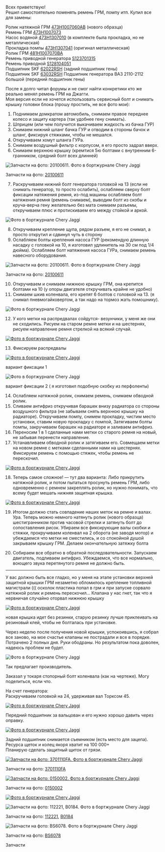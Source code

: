 Всех приветствую!  
Решил самостоятельно поменять ремень ГРМ, помпу итп. Купил все для замены:

Ролик натяжной ГРМ [473H1007060AB](https://www.drive2.ru/parts?query=473H1007060AB) (нового образца)  
Ремень ГРМ [473H1007073](https://www.drive2.ru/parts?query=473H1007073)  
Насос водяной [473H1307010](https://www.drive2.ru/parts?query=473H1307010) (в комплекте была прокладка, но не металлическая)  
Прокладка помпы [473H1307041](https://www.drive2.ru/parts?query=473H1307041) (оригинал металлическая)  
Ролик ГРМ [481H1007070BA](https://www.drive2.ru/parts?query=481H1007070BA)  
Ремень приводной генератора [S123701315](https://www.drive2.ru/parts?query=S123701315)  
Ремень приводной [S128104051](https://www.drive2.ru/parts?query=S128104051)  
Подшипник SKF [62022RSH](https://www.drive2.ru/parts?query=62022RSH) (задний подшипник гены)  
Подшипник SKF [63032RSH](https://www.drive2.ru/parts?query=63032RSH) Подшипник генератора ВАЗ 2110-2112 большой (передний подшипник гены)

После я долго читал форумы и не смог найти конкретики кто же реально менял ремень ГРМ на Джагги.  
Моя версия если не хочется использовать сервисный болт и снимать крышку головки блока (прошу простить, не все фото мои):

1. Поднимаем домкратом автомобиль, снимаем правое переднее колесо и защиту картера (так удобнее гену снимать).  
2. Шприцем (или чем получится выкачиваем жидкость из бачка ГУР)  
3. Снимаем нижний шланг бачка ГУР и отводим в стороны бачок и шланг, фиксируя стяжками, чтобы не мешался.  
4. Откручиваем хомут шланга ГУРа.  
5. Снимаем воздушный фильтр с корпусом, я его просто задрал вверх.  
6. Снимаем верхнюю крышку (кремтися 5ю болтами с внутренним 6-гранником, средний болт всех длинней)

![Запчасти на фото: 20100611. Фото в бортжурнале Chery Jaggi](https://a.d-cd.net/88e9149s-960.jpg)

Запчасти на фото: [20100611](https://www.drive2.ru/parts?query=20100611)

7. Раскручиваем нижний болт генератора головкой на 13 (если не снимать генератор, то просто ослабить), ослабляем сверху болт фиксации натяжения ремня, из-под машины ослабляем болт натяжения ремня (ремень снимаем), выводим болт из скобы и круча-верча гену желательно без мата снимаем разъемы, откручиваем плюс и протискиваем его между стойкой и аркой.

![Фото в бортжурнале Chery Jaggi](https://a.d-cd.net/ccd9149s-960.jpg)

8. Откручиваем крепление щупа, рядом разъем, я его не снимал, а просто открутил и сдвинул чуть в сторону  
9. Ослабляем болты крепления насоса ГУР (рекомендую длинную насадку с головкой на 10, я изготовил удлинитель на 30 см под 1/4 дюйма). Ослабляем болт натяжения насоса ГУРа, снимаем ремень навесного оборудования.

![Запчасти на фото: 20100611. Фото в бортжурнале Chery Jaggi](https://a.d-cd.net/85f9149s-960.jpg)

Запчасти на фото: [20100611](https://www.drive2.ru/parts?query=20100611)

10. Откручиваем и снимаем нижнюю крышку ГРМ, она крепится болтами на 10 (у опоры двигателя откручивать крайне не удобно)  
11. Снимаем шкив коленвала, его крепят 6 болтов с головкой на 13. (я снимал пневмогайковертом, а так надо на тормоз жать помошнику).

![Фото в бортжурнале Chery Jaggi](https://a.d-cd.net/ea25149s-960.jpg)

12. У кого метки на распредвалах сойдутся- везунчики, у меня же они не сходились. Рисуем на старом ремне метки и на шестернях, рисуем направление ремня стрелкой на всякий случай.

[![Фото в бортжурнале Chery Jaggi](https://a.d-cd.net/86a9149s-960.jpg)](https://a.d-cd.net/86a9149s-1920.jpg)

13. Фиксируем распредвалы

[![Фото в бортжурнале Chery Jaggi](https://a.d-cd.net/c69149s-960.jpg)](https://a.d-cd.net/c69149s-1920.jpg)

вариант фиксации 1

![Фото в бортжурнале Chery Jaggi](https://a.d-cd.net/2a15149s-960.jpg)

вариант фиксации 2 ( я изготовил подобную скобку из перфоленты)

14. Ослабляем натяжной ролик, снимаем ремень, снимаем обводной ролик.  
15. Сливаем антифриз откручивая барашек внизу радиатора со стороны воздушного фильтра (не забываем снять верхнюю крышку на радиаторе). Откручиваем помпу, снимем прокладку, чистим место установки, ставим новую прокладку с помпой, Затягиваем болты помпы, закручиваем барашек на радиаторе и заливаем антифриз.  
16. Переносим 1 в 1 сделанные нами метки со старого ремня на новый, не забывая перенести направление.  
17. Устанавливаем обводной ролик и затягиваем его. Совмещаем метки на новом ремне с метками сделанными нами на шестернях. Фиксируем ремень с помощью стяжек, чтобы ремень не перескочил.

[![Фото в бортжурнале Chery Jaggi](https://a.d-cd.net/e6a9149s-960.jpg)](https://a.d-cd.net/e6a9149s-1920.jpg)

18. Теперь самое сложное! — тут два варианта: Либо прикрутить натяжной ролик, и потом пытаться просунуть ремень ГРМ, либо одновременно с ремнем закреплять ролик, но нужно понимать, что всему будет мешать нижняя защитная крышка.

[![Фото в бортжурнале Chery Jaggi](https://a.d-cd.net/2c69149s-960.jpg)](https://a.d-cd.net/2c69149s-1920.jpg)

19. Итогом должно стать совпадение наших меток на ремне и валах. Ура. Теперь можно немного натянуть ролик (нового образца) шестигранником против часовой стрелки и затянуть болт до сопоставления рисок. Убираем все фиксирующие валы скобки и стяжки, прокручиваем коленвал на 2 оборота (не заводя мотор) и убеждаемся что метки не сместились, и со спокойной душой закрываем крышку ГРМ. Делаем окончательную затяжку болта

20. Собираем все обратно в обратной последовательности. Запускаем двигатель, подливаем антифриз. Убеждаемся, что все нормально, воющего звука перетянутого ремня не должно быть.  
________________________________________________________________

У вас должно быть все гладко, но у меня на этапе установки верхней защитной крышки ГРМ незаметно обломилось крепление топливной магистрали ((( осколок пластика попал в грм и при запуске сорвало натяжной ролик и ремень перескочил… Клапана у нас гнет, так что я нервничая случайно оторвал нижнюю крышку

[![Фото в бортжурнале Chery Jaggi](https://a.d-cd.net/5aa9149s-960.jpg)](https://a.d-cd.net/5aa9149s-1920.jpg)

новая крышка идет без резинки, старую резинку лучше приклеивать на резиновый клей, чтобы не болталась при установке.

Через неделю после получения новой крышки, успокоившись, я собрал все заново, на мое счастье клапаны не пострадали и все в порядке. Потрачено 2 полных дня. Руки ободраны. Но результатом пока доволен, надеюсь проблем не будет.


![Фото в бортжурнале Chery Jaggi](https://a.d-cd.net/6d69149s-960.jpg)

Так предлагает производитель.

Заказал у токаря стопорный болт коленвала (как на чертеже). Могу поделиться, если что.

На счет генератора:  
Раскручиваем головкой на 24, удерживая вал Торксом 45.

[![Фото в бортжурнале Chery Jaggi](https://a.d-cd.net/6b8b149s-960.jpg)](https://a.d-cd.net/6b8b149s-1920.jpg)

Передний подшипник за вальцован и его нужно хорошо давить через оправку.

[![Фото в бортжурнале Chery Jaggi](https://a.d-cd.net/c78b149s-960.jpg)](https://a.d-cd.net/c78b149s-1920.jpg)

Задний подшипник снимается съемником (есть место для зацепа).  
Ресурса щеток и колец якоря хватит на 100 000+  
Планирую сделать защитный щиток от грязи.

[![Запчасти на фото: 3701110FA. Фото в бортжурнале Chery Jaggi](https://a.d-cd.net/6d8b149s-960.jpg)](https://a.d-cd.net/6d8b149s-1920.jpg)

Запчасти на фото: [3701110FA](https://www.drive2.ru/parts?query=3701110FA)

[![Запчасти на фото: 0150002. Фото в бортжурнале Chery Jaggi](https://a.d-cd.net/aaa9149s-960.jpg)](https://a.d-cd.net/aaa9149s-1920.jpg)

Запчасти на фото: [0150002](https://www.drive2.ru/parts?query=0150002)

[![Фото в бортжурнале Chery Jaggi](https://a.d-cd.net/1469149s-960.jpg)](https://a.d-cd.net/1469149s-1920.jpg)

![Запчасти на фото: 112221, B0184. Фото в бортжурнале Chery Jaggi](https://a.d-cd.net/fb0b149s-960.jpg)

Запчасти на фото: [112221](https://www.drive2.ru/parts?query=112221), [B0184](https://www.drive2.ru/parts?query=B0184)

![Запчасти на фото: BS6078. Фото в бортжурнале Chery Jaggi](https://a.d-cd.net/9f0b149s-960.jpg)

Запчасти на фото: [BS6078](https://www.drive2.ru/parts?query=BS6078)

Запчасти